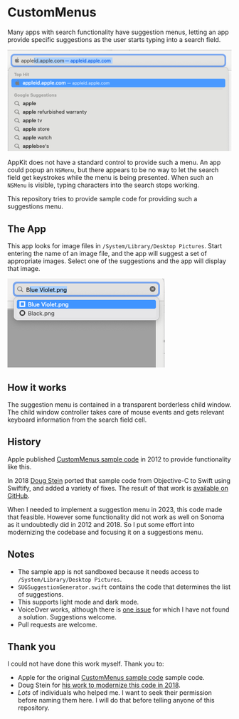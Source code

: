 # CustomMenus

Many apps with search functionality have suggestion menus, letting an app provide specific suggestions as the user starts typing into a search field.

![Search suggestion menu from Safari](readme_images/sample_search_suggestion_menu.png "Search suggestion menu from Safari")

AppKit does not have a standard control to provide such a menu. An app could popup an `NSMenu`, but there appears to be no way to let the search field get keystrokes while the menu is being presented. When such an `NSMenu` is visible, typing characters into the search stops working.

This repository tries to provide sample code for providing such a suggestions menu.

## The App

This app looks for image files in `/System/Library/Desktop Pictures`. Start entering the name of an image file, and the app will suggest a set of appropriate images. Select one of the suggestions and the app will display that image.

![This sample app showing a suggestion menu](readme_images/screenshot_app.png "This sample app showing a suggestion menu")

## How it works

The suggestion menu is contained in a transparent borderless child window. The child window controller takes care of mouse events and gets relevant keyboard information from the search field cell.

## History

Apple published [CustomMenus sample code](https://developer.apple.com/library/archive/samplecode/CustomMenus/Introduction/Intro.html) in 2012 to provide functionality like this. 

In 2018 [Doug Stein](https://github.com/dougzilla32) ported that sample code from Objective-C to Swift using Swiftify, and added a variety of fixes. The result of that work is [available on GitHub](https://github.com/dougzilla32/CustomMenus).

When I needed to implement a suggestion menu in 2023, this code made that feasible. However some functionality did not work as well on Sonoma as it undoubtedly did in 2012 and 2018. So I put some effort into modernizing the codebase and focusing it on a suggestions menu.

## Notes

* The sample app is not sandboxed because it needs access to `/System/Library/Desktop Pictures`.
* `SUGSuggestionGenerator.swift` contains the code that determines the list of suggestions.
* This supports light mode and dark mode.
* VoiceOver works, although there is [one issue](https://github.com/jbrayton/CustomMenus/issues/1) for which I have not found a solution. Suggestions welcome.
* Pull requests are welcome.

## Thank you

I could not have done this work myself. Thank you to:

* Apple for the original [CustomMenus sample code](https://developer.apple.com/library/archive/samplecode/CustomMenus/Introduction/Intro.html) sample code.
* Doug Stein for [his work to modernize this code in 2018](https://github.com/dougzilla32/CustomMenus).
* _Lots_ of individuals who helped me. I want to seek their permission before naming them here. I will do that before telling anyone of this repository.